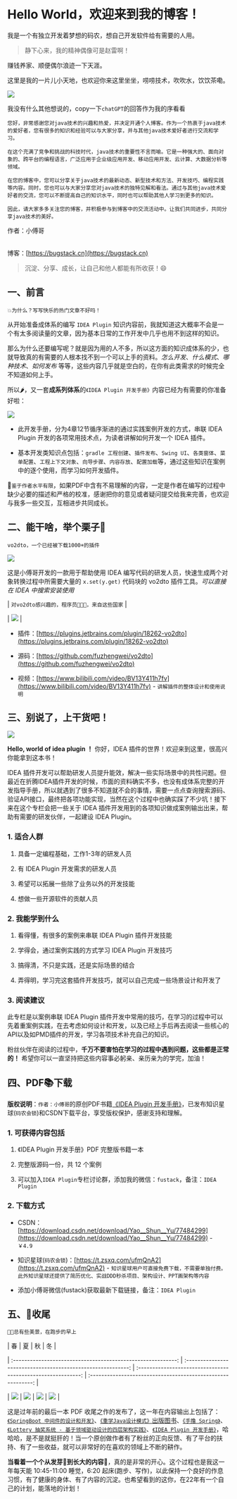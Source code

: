  # Hello World，欢迎来到我的博客！

我是一个有独立开发着梦想的码农，想自己开发软件给有需要的人用。

>静下心来，我的精神偶像可是赵雷啊！

赚钱养家、顺便偶尔浪迹一下天涯。

这里是我的一片儿小天地，也欢迎你来这里坐坐，唠唠技术，吹吹水，饮饮茶嘞。

![](/assets/img/ext-img/高启强喝茶.jpg)

我没有什么其他想说的，copy一下`chatGPT`的回答作为我的序看看
```
您好，非常感谢您对java技术的兴趣和热爱，并决定开通个人博客。作为一个热衷于java技术的爱好者，您有很多的知识和经验可以与大家分享，并与其他java技术爱好者进行交流和学习。

在这个充满了竞争和挑战的科技时代，java技术的重要性不言而喻。它是一种强大的、面向对象的、跨平台的编程语言，广泛应用于企业级应用开发、移动应用开发、云计算、大数据分析等领域。

在您的博客中，您可以分享关于java技术的最新动态、新型技术和方法、开发技巧、编程实践等内容。同时，您也可以与大家分享您对java技术的独特见解和看法。通过与其他java技术爱好者的交流，您可以不断提高自己的知识水平，同时也可以帮助其他人学习到更多的知识。

因此，请大家多多关注您的博客，并积极参与到博客中的交流活动中。让我们共同进步，共同分享java技术的美好。
```







作者：小傅哥

<br/>博客：[https://bugstack.cn](https://bugstack.cn)


>沉淀、分享、成长，让自己和他人都能有所收获！😄


## 一、前言


`💥为什么？写写快乐的热门文章不好吗！`


从开始准备成体系的编写 `IDEA Plugin` 知识内容前，我就知道这大概率不会是一个有太多阅读量的文章，因为基本日常的工作开发中几乎也用不到这样的知识。


那么为什么还要编写呢？就是因为用的人不多，所以这方面的知识成体系的少，也就导致真的有需要的人根本找不到一个可以上手的资料。*怎么开发*、*什么模式*、*哪种技术*、*如何发布* 等等，这些内容几乎就是空白的，在你有此类需求的时候完全不知道如何上手。


所以🌶，又一套**成系列体系**的`《IDEA Plugin 开发手册》`内容已经为有需要的你准备好啦：


![](https://bugstack.cn/images/article/knowledge/knowledge-220123-01.png)


- 此开发手册，分为4章12节循序渐进的通过实践案例开发的方式，串联 IDEA Plugin 开发的各项常用技术点，为读者讲解如何开发一个 IDEA 插件。

- 基本开发类知识点包括：`gradle 工程创建`、`插件发布`、`Swing UI`、`各类窗体`、`菜单配置`、`工程上下文对象`、`向导步骤`、`内容存放`、`配置加载`等，通过这些知识在案例中的逐个使用，而学习如何开发插件。


💋`鉴于作者水平有限`，如果PDF中含有不易理解的内容，一定是作者在编写的过程中缺少必要的描述和严格的校准，感谢把你的意见或者疑问提交给我来完善，也欢迎与我多一些交互，互相进步共同成长。


## 二、能干啥，举个栗子🌰


`vo2dto，一个已经被下载1000+的插件`


![](https://bugstack.cn/images/article/knowledge/knowledge-220123-02.png)


这是小傅哥开发的一款用于帮助使用 IDEA 编写代码的研发人员，快速生成两个对象转换过程中所需要大量的 `x.set(y.get)` 代码块的 vo2dto 插件工具。*可以直接在 IDEA 中搜索安装使用*


| `对vo2dto感兴趣的，程序员👨🏻‍💻‍，来自这些国家` |

[//]: # (|:---:|)

| ![](https://bugstack.cn/images/article/knowledge/knowledge-220123-03.png) |


- 插件：[https://plugins.jetbrains.com/plugin/18262-vo2dto](https://plugins.jetbrains.com/plugin/18262-vo2dto)

- 源码：[https://github.com/fuzhengwei/vo2dto](https://github.com/fuzhengwei/vo2dto)

- 视频：[https://www.bilibili.com/video/BV13Y411h7fv](https://www.bilibili.com/video/BV13Y411h7fv) - `讲解插件的整体设计和使用说明`


## 三、别说了，上干货吧！


![](https://bugstack.cn/images/article/knowledge/knowledge-220123-04.png)


**Hello, world of idea plugin ！**  你好，IDEA 插件的世界！欢迎来到这里，很高兴你能拿到这本书！


IDEA 插件开发可以帮助研发人员提升能效，解决一些实际场景中的共性问题。但最近在折腾IDEA插件开发的时候，市面的资料确实不多，也没有成体系完整的开发指导手册，所以就遇到了很多不知道就不会的事情，需要一点点查询搜索源码、验证API接口，最终把各项功能实现，当然在这个过程中也确实踩了不少坑！接下来在这个专栏会把一些关于 IDEA 插件开发用到的各项知识做成案例输出出来，帮助有需要的研发伙伴，一起建设 IDEA Plugin。


### 1. 适合人群


1. 具备一定编程基础，工作1-3年的研发人员

2. 有 IDEA Plugin 开发需求的研发人员

3. 希望可以拓展一些除了业务以外的开发技能

4. 想做一些开源软件的贡献人员


### 2. 我能学到什么


1. 看得懂，有很多的案例来串联 IDEA Plugin 插件开发技能

2. 学得会，通过案例实践的方式学习 IDEA Plugin 开发技巧

3. 搞得清，不只是实践，还是实际场景的结合

4. 弄得明，学习完这套插件开发技巧，就可以自己完成一些场景设计和开发了


### 3. 阅读建议


此专栏是以案例串联 IDEA Plugin 插件开发中常用的技巧，在学习的过程中可以先着重案例实践，在去考虑如何设计和开发，以及已经上手后再去阅读一些核心的API以及如PMD插件的开发，学习各项技术补充自己的知识。


粉丝伙伴在阅读的过程中，**千万不要害怕在学习的过程中遇到问题，这些都是正常的！** 希望你可以一直坚持把这些内容事必躬亲、亲历亲为的学完，加油！


## 四、PDF📚下载


**版权说明**：`作者：小傅哥`的原创PDF书籍[《IDEA Plugin 开发手册》](#)，已发布知识星球(`码农会锁`)和CSDN下载平台，享受版权保护，感谢支持和理解。


### 1. 可获得内容包括


1. 《IDEA Plugin 开发手册》PDF 完整版书籍一本

2. 完整版源码一份，共 12 个案例

3. 可以加入`IDEA Plugin`专栏讨论群，添加我的微信：`fustack`，备注：`IDEA Plugin`


### 2. 下载方式


- CSDN：[https://download.csdn.net/download/Yao__Shun__Yu/77484299](https://download.csdn.net/download/Yao__Shun__Yu/77484299) - `￥4.9`

- 知识星球(`码农会锁`)：[https://t.zsxq.com/ufmQnA2](https://t.zsxq.com/ufmQnA2) - `知识星球用户可直接免费下载，不需要单独付费。此外知识星球还提供了简历优化、实战DDD秒杀项目、架构设计、PPT画架构等内容`

- 添加小傅哥微信(fustack)获取最新下载链接，备注：`IDEA Plugin`


## 五、🎉收尾


`🏃🏻总有些美景，在跑步的早上`


|                              春                              |                              夏                              |                              秋                              |                              冬                              |

| :----------------------------------------------------------: | :----------------------------------------------------------: | :----------------------------------------------------------: | :----------------------------------------------------------: |

| ![](https://bugstack.cn/images/article/knowledge/knowledge-220123-05.png) | ![](https://bugstack.cn/images/article/knowledge/knowledge-220123-06.png) | ![](https://bugstack.cn/images/article/knowledge/knowledge-220123-07.png) | ![](https://bugstack.cn/images/article/knowledge/knowledge-220123-08.png) |


这是过年前的最后一本 PDF 收尾之作的发布了，这一年在内容输出上包括了：[`《SpringBoot 中间件的设计和开发》`](https://bugstack.cn/md/project/springboot-middleware/2021-03-31-%E3%80%8ASpringBoot%20%E4%B8%AD%E9%97%B4%E4%BB%B6%E8%AE%BE%E8%AE%A1%E5%92%8C%E5%BC%80%E5%8F%91%E3%80%8B%E4%B8%93%E6%A0%8F%E5%B0%8F%E5%86%8C%E4%B8%8A%E7%BA%BF%E5%95%A6%EF%BC%81.html)、[`《重学Java设计模式》`出版图书](https://mp.weixin.qq.com/s/g9LYQEqzOeiYOpfG_5XFYg)、[`《手撸 Spring》`](https://mp.weixin.qq.com/s/kYio8zIG5UL-To3SV-uRmA)、[`《Lottery 抽奖系统 - 基于领域驱动设计的四层架构实践》`](https://bugstack.cn/md/project/lottery/introduce/Lottery%E6%8A%BD%E5%A5%96%E7%B3%BB%E7%BB%9F.html)、[`《IDEA Plugin 开发手册》`](https://download.csdn.net/download/Yao__Shun__Yu/77484299)，哈哈哈，是不是就挺肝的！当一个原创做作者有了粉丝的正向反馈、有了平台的扶持、有了一些收益，就可以非常好的在喜欢的领域上不断的耕作。


**当看着一个个从发芽🌱到长大的内容🌲**，真的是非常的开心。这个过程也是我这一年每天能 10:45-11:00 睡觉，6:20 起床(跑步、写作)，以此保持一个良好的作息习惯，有了健康的身体、有了内容的沉淀。也希望看到的这你，在22年有一个自己的计划，能落地的计划！
